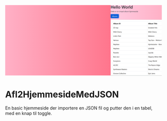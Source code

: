 <div style="width: 100%; overflow: hidden; white-space: nowrap;">
  <div style="display: flex; animation: scroll 10s linear infinite;">
    <div style="min-width: 100%; box-sizing: border-box;">
      <img src="image.png" alt="First Image" style="width: 100%;">
    </div>
    <div style="min-width: 100%; box-sizing: border-box;">
      <img src="preview2.png" alt="Second Image" style="width: 100%;">
    </div>
  </div>
</div>

<style>
@keyframes scroll {
  0% { transform: translateX(0); }
  50% { transform: translateX(-100%); }
  100% { transform: translateX(0); }
}
</style>

# Afl2HjemmesideMedJSON
En basic hjemmeside der importere en JSON fil og putter den i en tabel, med en knap til toggle.
